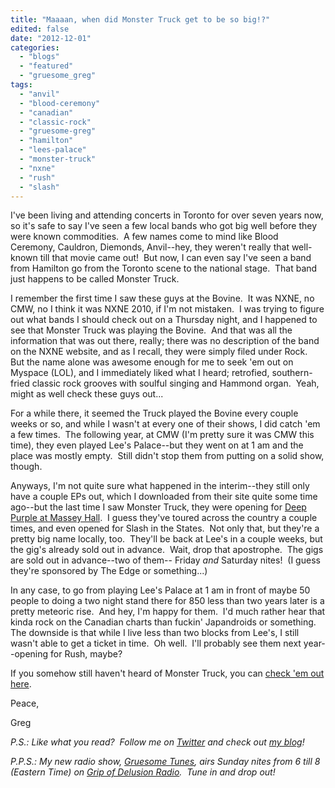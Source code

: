 ```yaml
---
title: "Maaaan, when did Monster Truck get to be so big!?"
edited: false
date: "2012-12-01"
categories:
  - "blogs"
  - "featured"
  - "gruesome_greg"
tags:
  - "anvil"
  - "blood-ceremony"
  - "canadian"
  - "classic-rock"
  - "gruesome-greg"
  - "hamilton"
  - "lees-palace"
  - "monster-truck"
  - "nxne"
  - "rush"
  - "slash"
---
```


I've been living and attending concerts in Toronto for over seven years now, so it's safe to say I've seen a few local bands who got big well before they were known commodities.  A few names come to mind like Blood Ceremony, Cauldron, Diemonds, Anvil--hey, they weren't really that well-known till that movie came out!  But now, I can even say I've seen a band from Hamilton go from the Toronto scene to the national stage.  That band just happens to be called Monster Truck.

I remember the first time I saw these guys at the Bovine.  It was NXNE, no CMW, no I think it was NXNE 2010, if I'm not mistaken.  I was trying to figure out what bands I should check out on a Thursday night, and I happened to see that Monster Truck was playing the Bovine.  And that was all the information that was out there, really; there was no description of the band on the NXNE website, and as I recall, they were simply filed under Rock.  But the name alone was awesome enough for me to seek 'em out on Myspace (LOL), and I immediately liked what I heard; retrofied, southern-fried classic rock grooves with soulful singing and Hammond organ.  Yeah, might as well check these guys out...

For a while there, it seemed the Truck played the Bovine every couple weeks or so, and while I wasn't at every one of their shows, I did catch 'em a few times.  The following year, at CMW (I'm pretty sure it was CMW this time), they even played Lee's Palace--but they went on at 1 am and the place was mostly empty.  Still didn't stop them from putting on a solid show, though.

Anyways, I'm not quite sure what happened in the interim--they still only have a couple EPs out, which I downloaded from their site quite some time ago--but the last time I saw Monster Truck, they were opening for [Deep Purple at Massey Hall](http://gruesomeviews.com/2012/02/13/well-i-guess-those-old-guys-still-got-it-sort-of-anyways-deep-purple-massey-hall-february-12th/).  I guess they've toured across the country a couple times, and even opened for Slash in the States.  Not only that, but they're a pretty big name locally, too.  They'll be back at Lee's in a couple weeks, but the gig's already sold out in advance.  Wait, drop that apostrophe.  The gigs are sold out in advance--two of them-- Friday _and_ Saturday nites!  (I guess they're sponsored by The Edge or something...)

In any case, to go from playing Lee's Palace at 1 am in front of maybe 50 people to doing a two night stand there for 850 less than two years later is a pretty meteoric rise.  And hey, I'm happy for them.  I'd much rather hear that kinda rock on the Canadian charts than fuckin' Japandroids or something.  The downside is that while I live less than two blocks from Lee's, I still wasn't able to get a ticket in time.  Oh well.  I'll probably see them next year--opening for Rush, maybe?

If you somehow still haven't heard of Monster Truck, you can [check 'em out here](http://ilovemonstertruck.com/wordpress/?page_id=56).

Peace,

Greg

_P.S.: Like what you read?  Follow me on [Twitter](http://twitter.com/gruesomeviews) and check out [my blog](http://gruesomeviews.com/)!_

_P.P.S.: My new radio show, [Gruesome Tunes](http://gruesomeviews.com/category/music/gruesome-tunes/), airs Sunday nites from 6 till 8 (Eastern Time) on [Grip of Delusion Radio](http://www.steamingheathen.com/delusion/).  Tune in and drop out!_
